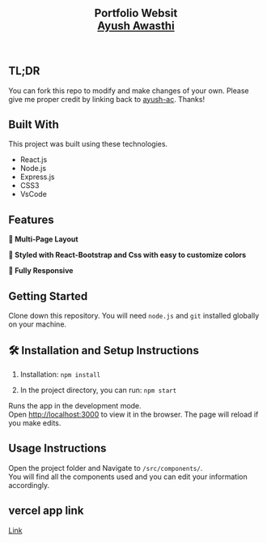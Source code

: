 <h2 align="center">
  Portfolio Websit <br/>
  <a href="" target="_blank">Ayush Awasthi</a>
</h2>


<br/>




## TL;DR

You can fork this repo to modify and make changes of your own. Please give me proper credit by linking back to [ayush-ac](https://github.com/ayush-ac/portfolio). Thanks!

## Built With



This project was built using these technologies.

- React.js
- Node.js
- Express.js
- CSS3
- VsCode

## Features

**📖 Multi-Page Layout**

**🎨 Styled with React-Bootstrap and Css with easy to customize colors**

**📱 Fully Responsive**

## Getting Started

Clone down this repository. You will need `node.js` and `git` installed globally on your machine.

## 🛠 Installation and Setup Instructions

1. Installation: `npm install`

2. In the project directory, you can run: `npm start`

Runs the app in the development mode.\
Open [http://localhost:3000](http://localhost:3000) to view it in the browser.
The page will reload if you make edits.

## Usage Instructions

Open the project folder and Navigate to `/src/components/`. <br/>
You will find all the components used and you can edit your information accordingly.

## vercel app link  
<a href = "https://portfolio-three-rosy-12.vercel.app/"> Link </a>





